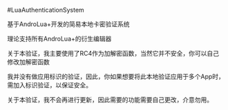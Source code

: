 #LuaAuthenticationSystem

基于AndroLua+开发的简易本地卡密验证系统

理论支持所有AndroLua+的衍生编辑器

关于本验证，我主要使用了RC4作为加解密函数，当然它并不安全，你可以自己修改加解密函数

我并没有做应用标识的验证，因此，你如果想要将此本地验证应用于多个App时，需加入标识验证，以保证安全。

关于本验证，我不会再进行更新，因此需要的功能需要自己更改，介意勿用。
